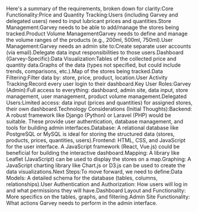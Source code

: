Here's a summary of the requirements, broken down for clarity:Core Functionality:Price and Quantity Tracking:Users (including Garvey and delegated users) need to input lubricant prices and quantities.Store Management:Garvey needs to be able to add/manage the stores being tracked.Product Volume ManagementGarvey needs to define and manage the volume ranges of the products (e.g., 200ml, 500ml, 750ml).User Management:Garvey needs an admin site to:Create separate user accounts (via email).Delegate data input responsibilities to those users.Dashboard (Garvey-Specific):Data Visualization:Tables of the collected price and quantity data.Graphs of the data (types not specified, but could include trends, comparisons, etc.).Map of the stores being tracked.Data Filtering:Filter data by: store, price, product, location.User Activity Tracking:Record every user login to their dashboard.Key User Roles:Garvey (Admin):Full access to everything: dashboard, admin site, data input, store management, user management, product volume management.Delegated Users:Limited access: data input (prices and quantities) for assigned stores, their own dashboard.Technology Considerations (Initial Thoughts):Backend: A robust framework like Django (Python) or Laravel (PHP) would be suitable. These provide user authentication, database management, and tools for building admin interfaces.Database: A relational database like PostgreSQL or MySQL is ideal for storing the structured data (stores, products, prices, quantities, users).Frontend: HTML, CSS, and JavaScript for the user interface. A JavaScript framework (React, Vue.js) could be beneficial for building the interactive dashboard.Mapping: A library like Leaflet (JavaScript) can be used to display the stores on a map.Graphing: A JavaScript charting library like Chart.js or D3.js can be used to create the data visualizations.Next Steps:To move forward, we need to define:Data Models: A detailed schema for the database (tables, columns, relationships).User Authentication and Authorization: How users will log in and what permissions they will have.Dashboard Layout and Functionality: More specifics on the tables, graphs, and filtering.Admin Site Functionality: What actions Garvey needs to perform in the admin interface.
